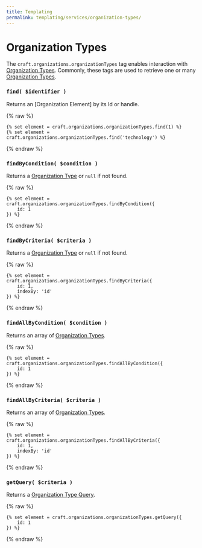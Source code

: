 ```yaml
---
title: Templating 
permalink: templating/services/organization-types/
---
```


# Organization Types

The `craft.organizations.organizationTypes` tag enables interaction with [Organization Types].  Commonly, these tags are used to retrieve one or many [Organization Types].

### `find( $identifier )`

Returns an [Organization Element] by its Id or handle.

{% raw %}
```twig
{% set element = craft.organizations.organizationTypes.find(1) %}
{% set element = craft.organizations.organizationTypes.find('technology') %}
```
{% endraw %}


### `findByCondition( $condition )`
Returns a [Organization Type] or `null` if not found.

{% raw %}
```twig
{% set element = craft.organizations.organizationTypes.findByCondition({
    id: 1
}) %}
```
{% endraw %}


### `findByCriteria( $criteria )`
Returns a [Organization Type] or `null` if not found.

{% raw %}
```twig
{% set element = craft.organizations.organizationTypes.findByCriteria({
    id: 1,
    indexBy: 'id'
}) %}
```
{% endraw %}


### `findAllByCondition( $condition )`
Returns an array of [Organization Types].

{% raw %}
```twig
{% set element = craft.organizations.organizationTypes.findAllByCondition({
    id: 1
}) %}
```
{% endraw %}


### `findAllByCriteria( $criteria )`
Returns an array of [Organization Types].

{% raw %}
```twig
{% set element = craft.organizations.organizationTypes.findAllByCriteria({
    id: 1,
    indexBy: 'id'
}) %}
```
{% endraw %}


### `getQuery( $criteria )`

Returns a [Organization Type Query].

{% raw %}
```twig
{% set element = craft.organizations.organizationTypes.getQuery({
    id: 1
}) %}
```
{% endraw %}

[Organization Type Query]: /query/Organization-type-query/ "Organization Type Query"
[Organization Type]: /objects/organization-type/ "Organization Type"
[Organization Types]: /objects/organization-type/ "Organization Type"